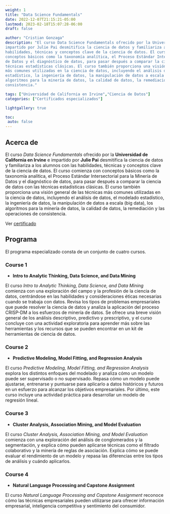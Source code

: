 ```yaml
---
weight: 1
title: "Data Science Fundamentals"
date: 2022-12-07T21:15:21-05:00
lastmod: 2023-02-18T15:07:28-06:00
draft: false

author: "Cristian Gonzaga"
description: "El curso Data Science Fundamentals ofrecido por la Universidad de California en Irvine e 
impartido por Julie Pai desmitifica la ciencia de datos y familiariza a los alumnos con las 
habilidades, técnicas y conceptos clave de la ciencia de datos. El curso comienza con 
conceptos básicos como la taxonomía analítica, el Proceso Estándar Intersectorial para la Minería 
de Datos y el diagnóstico de datos, para pasar después a comparar la ciencia de datos con las 
técnicas estadísticas clásicas. El curso también proporciona una visión general de las técnicas 
más comunes utilizadas en la ciencia de datos, incluyendo el análisis de datos, el modelado 
estadístico, la ingeniería de datos, la manipulación de datos a escala (big data), los 
algoritmos para la minería de datos, la calidad de datos, la remediación y las operaciones de 
consistencia."

tags: ["Universidad de California en Irvine","Ciencia de Datos"]
categories: ["Certificados especializados"]

lightgallery: true

toc:
 auto: false
---
```

<!--more-->

## Acerca de

El curso *Data Science Fundamentals* ofrecido por la **Universidad de California en Irvine** e 
impartido por **Julie Pai** desmitifica la ciencia de datos y familiariza a los alumnos con las 
habilidades, técnicas y conceptos clave de la ciencia de datos. El curso comienza con 
conceptos básicos como la taxonomía analítica, el Proceso Estándar Intersectorial para la Minería 
de Datos y el diagnóstico de datos, para pasar después a comparar la ciencia de datos con las 
técnicas estadísticas clásicas. El curso también proporciona una visión general de las técnicas 
más comunes utilizadas en la ciencia de datos, incluyendo el análisis de datos, el modelado 
estadístico, la ingeniería de datos, la manipulación de datos a escala (big data), los 
algoritmos para la minería de datos, la calidad de datos, la remediación y las operaciones de 
consistencia.

Ver [certificado](https://coursera.org/share/bdf932b354ec7576cc17492967e98f1a)

## Programa

El programa especializado consta de un conjunto de cuatro cursos.

### Course 1
* **Intro to Analytic Thinking, Data Science, and Data Mining**

El curso *Intro to Analytic Thinking, Data Science, and Data Mining* comienza con una exploración del campo y la 
profesión de la ciencia de datos, centrándose en las habilidades y consideraciones éticas necesarias 
cuando se trabaja con datos. Revisa los tipos de problemas empresariales que puede resolver la 
ciencia de datos y analiza la aplicación del proceso CRISP-DM a los esfuerzos de minería de datos. 
Se ofrece una breve visión general de los análisis descriptivo, predictivo y prescriptivo, y el 
curso concluye con una actividad exploratoria para aprender más sobre las herramientas y los 
recursos que se pueden encontrar en un kit de herramientas de ciencia de datos.

### Course 2
* **Predictive Modeling, Model Fitting, and Regression Analysis**

El curso *Predictive Modeling, Model Fitting, and Regression Analysis* explora los distintos enfoques del modelado 
y analiza cómo un modelo puede ser supervisado o no supervisado. Repasa cómo un modelo puede ajustarse, 
entrenarse y puntuarse para aplicarlo a datos históricos y futuros en un esfuerzo para alcanzar los 
objetivos empresariales. Por último, este curso incluye una actividad práctica para desarrollar 
un modelo de regresión lineal.

### Course 3
* **Cluster Analysis, Association Mining, and Model Evaluation**

El curso *Cluster Analysis, Association Mining, and Model Evaluation* comienza con una exploración del análisis de conglomerados y la segmentación, y 
explica cómo pueden aplicarse técnicas como el filtrado colaborativo y la minería de reglas de 
asociación. Explica cómo se puede evaluar el rendimiento de un modelo y repasa las diferencias 
entre los tipos de análisis y cuándo aplicarlos.

### Course 4
* **Natural Language Processing and Capstone Assignment**

El curso *Natural Language Processing and Capstone Assignment* reconoce cómo las técnicas empresariales 
pueden utilizarse para ofrecer información empresarial, inteligencia competitiva y sentimiento 
del consumidor.